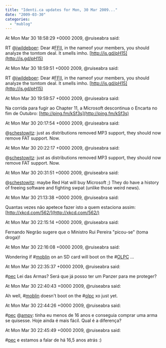 ```yaml
---
title: "Identi.ca updates for Mon, 30 Mar 2009..."
date: "2009-03-30"
categories: 
  - "mublog"
---
```


At Mon Mar 30 18:58:29 +0000 2009, @ruiseabra said:

RT @[jwildeboer](http://identi.ca/jwildeboer): Dear #[FFII](http://identi.ca/tag/FFII), in the nameof your members, you should analyze the tomtom deal. It smells imho. [http://is.gd/pH15](http://is.gd/pH15)

At Mon Mar 30 18:59:51 +0000 2009, @ruiseabra said:

RT @[jwildeboer](http://identi.ca/jwildeboer): Dear #[FFII](http://identi.ca/tag/FFII), in the nameof your members, you should analyze the tomtom deal. It smells imho. [http://is.gd/pH15](http://is.gd/pH15)

At Mon Mar 30 19:59:57 +0000 2009, @ruiseabra said:

Na corrida para fugir ao Chapter 11, a Microsoft descontinua o Encarta no fim de Outubro: [http://ping.fm/kSf3s](http://ping.fm/kSf3s)

At Mon Mar 30 20:17:54 +0000 2009, @ruiseabra said:

@[schestowitz](http://identi.ca/schestowitz): just as distributions removed MP3 support, they should now remove FAT support. Now.

At Mon Mar 30 20:22:17 +0000 2009, @ruiseabra said:

@[schestowitz](http://identi.ca/schestowitz): just as distributions removed MP3 support, they should now remove FAT support. Now.

At Mon Mar 30 20:31:51 +0000 2009, @ruiseabra said:

@[schestowitz](http://identi.ca/schestowitz): maybe Red Hat will buy Microsoft ;) They do have a history of freeing software and fighting swpat (unlike those weird news).

At Mon Mar 30 21:13:38 +0000 2009, @ruiseabra said:

Quantas vezes não apetece fazer isto a quem estaciona assim: [http://xkcd.com/562/](http://xkcd.com/562/)

At Mon Mar 30 22:15:14 +0000 2009, @ruiseabra said:

Fernando Negrão sugere que o Ministro Rui Pereira "picou-se" (toma droga)!

At Mon Mar 30 22:16:08 +0000 2009, @ruiseabra said:

Wondering if #[moblin](http://identi.ca/tag/moblin) on an SD card will boot on the #[OLPC](http://identi.ca/tag/OLPC) ...

At Mon Mar 30 22:35:37 +0000 2009, @ruiseabra said:

#[pec](http://identi.ca/tag/pec) Lei das Armas? Será que já posso ter um Panzer para me proteger?

At Mon Mar 30 22:40:43 +0000 2009, @ruiseabra said:

Ah well, #[moblin](http://identi.ca/tag/moblin) doesn't boot on the #[olpc](http://identi.ca/tag/olpc) xo just yet.

At Mon Mar 30 22:44:26 +0000 2009, @ruiseabra said:

#[pec](http://identi.ca/tag/pec) @[ampv](http://identi.ca/ampv): tinha eu menos de 16 anos e conseguia comprar uma arma se quisesse. Hoje ainda é mais fácil. Qual é a diferença?

At Mon Mar 30 22:45:49 +0000 2009, @ruiseabra said:

#[pec](http://identi.ca/tag/pec) e estamos a falar de há 16,5 anos atrás :)
